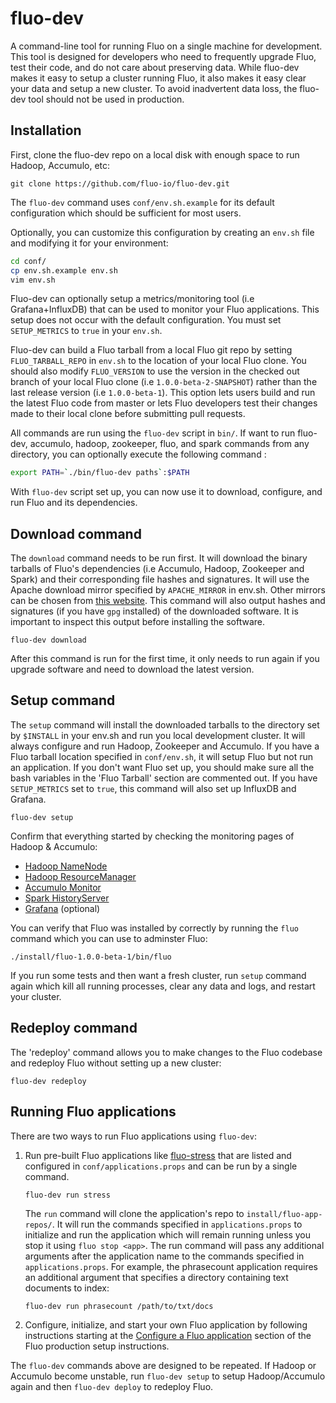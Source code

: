 fluo-dev
========

A command-line tool for running Fluo on a single machine for development.  This tool is designed for 
developers who need to frequently upgrade Fluo, test their code, and do not care about preserving 
data.  While fluo-dev makes it easy to setup a cluster running Fluo, it also makes it easy clear 
your data and setup a new cluster.  To avoid inadvertent data loss, the fluo-dev tool should not 
be used in production. 

Installation
------------

First, clone the fluo-dev repo on a local disk with enough space to run Hadoop, Accumulo, etc:

    git clone https://github.com/fluo-io/fluo-dev.git

The `fluo-dev` command uses `conf/env.sh.example` for its default configuration which should
be sufficient for most users.

Optionally, you can customize this configuration by creating an `env.sh` file and modifying it
for your environment:

```bash
cd conf/
cp env.sh.example env.sh
vim env.sh
```

Fluo-dev can optionally setup a metrics/monitoring tool (i.e Grafana+InfluxDB) that can be used 
to monitor your Fluo applications.  This setup does not occur with the default configuration. You 
must set `SETUP_METRICS` to `true` in your `env.sh`.

Fluo-dev can build a Fluo tarball from a local Fluo git repo by setting `FLUO_TARBALL_REPO` in 
`env.sh` to the location of your local Fluo clone.  You should  also modify `FLUO_VERSION` to 
use the version in the checked out branch of your local Fluo clone (i.e `1.0.0-beta-2-SNAPSHOT`) 
rather than the last release version (i.e `1.0.0-beta-1`).  This option lets users build and 
run the latest Fluo code from master or lets Fluo developers test their changes made to their 
local clone before submitting pull requests.

All commands are run using the `fluo-dev` script in `bin/`.  If want to run fluo-dev, accumulo, 
hadoop, zookeeper, fluo, and spark commands from any directory, you can optionally execute the 
following command :

```bash
export PATH=`./bin/fluo-dev paths`:$PATH
```

With `fluo-dev` script set up, you can now use it to download, configure, and run Fluo and 
its dependencies.

Download command
----------------

The `download` command needs to be run first.  It will download the binary tarballs of Fluo's dependencies 
(i.e Accumulo, Hadoop, Zookeeper and Spark) and their corresponding file hashes and signatures. It will use 
the Apache download mirror specified by `APACHE_MIRROR` in env.sh.  Other mirrors can be chosen from 
[this website][1].  This command will also output hashes and signatures (if you have `gpg` installed) of 
the downloaded software. It is important to inspect this output before installing the software.

    fluo-dev download

After this command is run for the first time, it only needs to run again if you upgrade software and need 
to download the latest version.

Setup command
-------------

The `setup` command will install the downloaded tarballs to the directory set by `$INSTALL` in
your env.sh and run you local development cluster.  It will always configure and run Hadoop, Zookeeper 
and Accumulo.  If you have a Fluo tarball location specified in `conf/env.sh`, it will setup Fluo but not 
run an application.  If you don't want Fluo set up, you should make sure all the bash variables in the 
'Fluo Tarball' section are commented out. If you have `SETUP_METRICS` set to `true`, this command will 
also set up InfluxDB and Grafana.

    fluo-dev setup

Confirm that everything started by checking the monitoring pages of Hadoop & Accumulo:
 * [Hadoop NameNode](http://localhost:50070/)
 * [Hadoop ResourceManager](http://localhost:8088/)
 * [Accumulo Monitor](http://localhost:50095/)
 * [Spark HistoryServer](http://localhost:18080/)
 * [Grafana](http://localhost:3000/) (optional)

You can verify that Fluo was installed by correctly by running the `fluo` command which you can use
to adminster Fluo:

    ./install/fluo-1.0.0-beta-1/bin/fluo

If you run some tests and then want a fresh cluster, run `setup` command again which kill all
running processes, clear any data and logs, and restart your cluster.

Redeploy command
----------------

The 'redeploy' command allows you to make changes to the Fluo codebase and redeploy Fluo without 
setting up a new cluster:

    fluo-dev redeploy

Running Fluo applications
-------------------------

There are two ways to run Fluo applications using `fluo-dev`:

1. Run pre-built Fluo applications like [fluo-stress] that are listed and configured 
   in `conf/applications.props` and can be run by a single command.

    ```
    fluo-dev run stress
    ```

   The `run` command will clone the application's repo to `install/fluo-app-repos/`.  It will
   run the commands specified in `applications.props` to initialize and run the application 
   which will remain running unless you stop it using `fluo stop <app>`.  The run command will
   pass any additional arguments after the application name to the commands specified in 
   `applications.props`.  For example, the phrasecount application requires an additional
   argument that specifies a directory containing text documents to index:

    ```
    fluo-dev run phrasecount /path/to/txt/docs
    ```

2. Configure, initialize, and start your own Fluo application by following instructions starting at
   the [Configure a Fluo application][2] section of the Fluo production setup instructions.

The `fluo-dev` commands above are designed to be repeated.  If Hadoop or Accumulo become unstable, run
`fluo-dev setup` to setup Hadoop/Accumulo again and then `fluo-dev deploy` to redeploy Fluo.

[1]: http://www.apache.org/dyn/closer.cgi
[2]: https://github.com/fluo-io/fluo/blob/master/docs/prod-fluo-setup.md#configure-a-fluo-application
[fluo-stress]: https://github.com/fluo-io/fluo-stress
